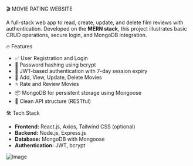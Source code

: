 🎬 MOVIE RATING WEBSITE

A full-stack web app to read, create, update, and delete film reviews with authentication. Developed on the **MERN stack**, this project illustrates basic CRUD operations, secure login, and MongoDB integration.

🔥 Features

- ✅ User Registration and Login
- 🔐 Password hashing using bcrypt
- 🔑 JWT-based authentication with 7-day session expiry
- 🎥 Add, View, Update, Delete Movies
- ⭐ Rate and Review Movies
- 📦 MongoDB for persistent storage using Mongoose
- 🧭 Clean API structure (RESTful)

🛠️ Tech Stack

- **Frontend:** React.js, Axios, Tailwind CSS (optional)
- **Backend:** Node.js, Express.js
- **Database:** MongoDB with Mongoose
- **Authentication:** JWT, bcrypt


![Image](https://github.com/user-attachments/assets/9714c256-56f6-49da-bcf2-d9d350763d8c)


